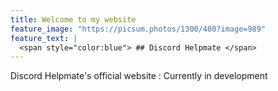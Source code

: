 ```yaml
---
title: Welcome to my website
feature_image: "https://picsum.photos/1300/400?image=989"
feature_text: |
  <span style="color:blue"> ## Discord Helpmate </span>
---
```


Discord Helpmate's official website : Currently in development
